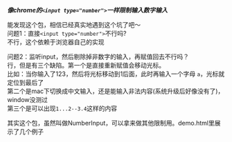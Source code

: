 _**像chrome的`<input type="number">`一样限制输入数字输入**_

能发现这个包，相信已经真实地遇到这个坑了吧～  
问题1：直接`<input type="number">`不行吗?  
不行，这个依赖于浏览器自己的实现

问题2：监听input，然后剔除掉非数字的输入，再赋值回去不行吗？  
行，但是有三个缺陷。第一个是直接重新赋值会移动光标。  
比如：当你输入了123，然后将光标移动到1后面，此时再输入一个字母 `a`，光标就定位到最后了  
第二个是mac下切换成中文输入，还是能输入非法内容(系统升级后好像没有了)，window没测过  
第三个是可以出现`1...2--3.4`这样的内容

其实这个包，虽然叫做NumberInput，可以拿来做其他限制用。demo.html里展示了几个例子  
